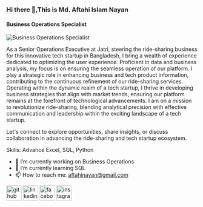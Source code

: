 ### Hi there 👋,This is Md. Aftahi Islam Nayan
#### Business Operations Specialist 
![Business Operations Specialist ](https://scontent.fzyl2-1.fna.fbcdn.net/v/t39.30808-6/284508094_1737002376652165_1134958307629254014_n.jpg?_nc_cat=109&ccb=1-7&_nc_sid=5f2048&_nc_eui2=AeGSAVa0ED2gU3xbffNcpKFcZ9xp1NGPnQpn3GnU0Y-dCiIUdGUnGeib00LHwmW9zkHXmaTnjrsj2nGv27z3_91I&_nc_ohc=d9NmbcFYJzcAb4i7_El&_nc_ht=scontent.fzyl2-1.fna&oh=00_AfD0CZfppUBLyfeQI4OeKm-s3yelYA3e698iD83dF1iDxA&oe=661851CA)

As a Senior Operations Executive at Jatri, steering the ride-sharing business for this innovative tech startup in Bangladesh, I bring a wealth of experience dedicated to optimizing the user experience. Proficient in data and business analysis, my focus is on ensuring the seamless operation of our platform. I play a strategic role in enhancing business and tech product information, contributing to the continuous refinement of our ride-sharing services. Operating within the dynamic realm of a tech startup, I thrive in developing business strategies that align with market trends, ensuring our platform remains at the forefront of technological advancements. I am on a mission to revolutionize ride-sharing, blending analytical precision with effective communication and leadership within the exciting landscape of a tech startup. 

Let's connect to explore opportunities, share insights, or discuss collaboration in advancing the ride-sharing and tech startup ecosystem.

Skills: Advance Excel, SQL, Python

- 🔭 I’m currently working on Business Operations  
- 🌱 I’m currently learning SQL 
- 📫 How to reach me: aftahinayan@gmail.com 


[<img src='https://cdn.jsdelivr.net/npm/simple-icons@3.0.1/icons/github.svg' alt='github' height='40'>](https://github.com/https://github.com/AftahiNayan)  [<img src='https://cdn.jsdelivr.net/npm/simple-icons@3.0.1/icons/linkedin.svg' alt='linkedin' height='40'>](https://www.linkedin.com/in/https://www.linkedin.com/in/md-aftahi-islam-nayan//)  [<img src='https://cdn.jsdelivr.net/npm/simple-icons@3.0.1/icons/facebook.svg' alt='facebook' height='40'>](https://www.facebook.com/https://www.facebook.com/aftahi.islam.3/)  [<img src='https://cdn.jsdelivr.net/npm/simple-icons@3.0.1/icons/instagram.svg' alt='instagram' height='40'>](https://www.instagram.com/https://www.instagram.com/aftahi_nayan//)  



